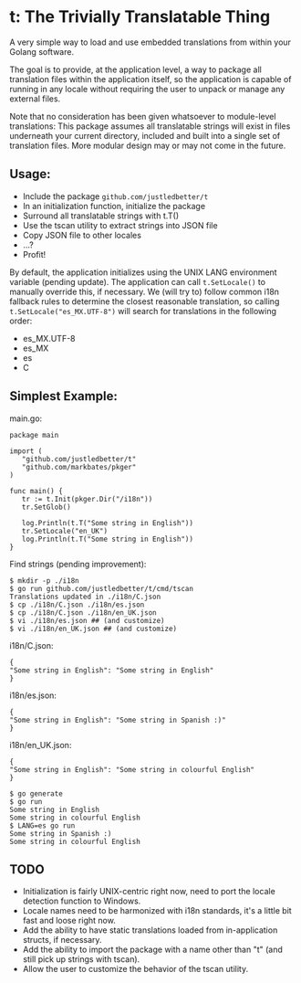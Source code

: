 t: The Trivially Translatable Thing
===================================

A very simple way to load and use embedded translations from within your Golang software.

The goal is to provide, at the application level, a way to package all translation files
within the application itself, so the application is capable of running in any locale
without requiring the user to unpack or manage any external files.

Note that no consideration has been given whatsoever to module-level translations: This
package assumes all translatable strings will exist in files underneath your current directory,
included and built into a single set of translation files. More modular design may or may
not come in the future.

## Usage:
* Include the package `github.com/justledbetter/t`
* In an initialization function, initialize the package
* Surround all translatable strings with t.T()
* Use the tscan utility to extract strings into JSON file
* Copy JSON file to other locales
* ...?
* Profit!

By default, the application initializes using the UNIX LANG environment variable (pending update).
The application can call `t.SetLocale()` to manually override this, if necessary. We (will try to)
follow common i18n fallback rules to determine the closest reasonable translation, so calling
`t.SetLocale("es_MX.UTF-8")` will search for translations in the following order:

* es_MX.UTF-8
* es_MX
* es
* C

## Simplest Example:

main.go:
```
package main

import (
   "github.com/justledbetter/t"
   "github.com/markbates/pkger"
)

func main() {
   tr := t.Init(pkger.Dir("/i18n"))
   tr.SetGlob()

   log.Println(t.T("Some string in English"))
   tr.SetLocale("en_UK")
   log.Println(t.T("Some string in English"))
}
```

Find strings (pending improvement):
```
$ mkdir -p ./i18n
$ go run github.com/justledbetter/t/cmd/tscan
Translations updated in ./i18n/C.json
$ cp ./i18n/C.json ./i18n/es.json
$ cp ./i18n/C.json ./i18n/en_UK.json
$ vi ./i18n/es.json ## (and customize)
$ vi ./i18n/en_UK.json ## (and customize)
```

i18n/C.json:
```
{
"Some string in English": "Some string in English"
}
```

i18n/es.json:
```
{
"Some string in English": "Some string in Spanish :)"
}
```

i18n/en_UK.json:
```
{
"Some string in English": "Some string in colourful English"
}
```

```
$ go generate
$ go run
Some string in English
Some string in colourful English
$ LANG=es go run
Some string in Spanish :)
Some string in colourful English
```

## TODO
* Initialization is fairly UNIX-centric right now, need to port the locale detection function to Windows.
* Locale names need to be harmonized with i18n standards, it's a little bit fast and loose right now.
* Add the ability to have static translations loaded from in-application structs, if necessary.
* Add the ability to import the package with a name other than "t" (and still pick up strings with tscan).
* Allow the user to customize the behavior of the tscan utility.
